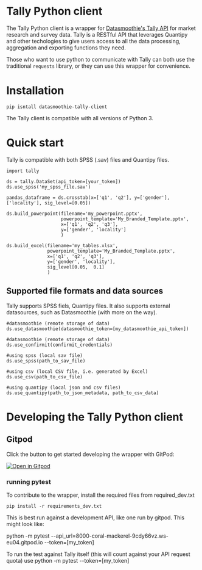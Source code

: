 # Tally Python client
The Tally Python client is a wrapper for [Datasmoothie's Tally API](https://tally.datasmoothie.com) for market research and survey data. Tally is a RESTful
API that leverages Quantipy and other techologies to give users access to all the data processing, aggregation and
exporting functions they need.

Those who want to use python to communicate with Tally can both use the traditional
`requests` library, or they can use this wrapper for convenience.

# Installation
```pip isntall datasmoothie-tally-client```

The Tally client is compatible with all versions of Python 3.

# Quick start
Tally is compatible with both SPSS (.sav) files and Quantipy files.

```
import tally

ds = tally.DataSet(api_token=[your_token])
ds.use_spss('my_spss_file.sav')

pandas_dataframe = ds.crosstab(x=['q1', 'q2'], y=['gender'], ['locality'], sig_level=[0.05])

ds.build_powerpoint(filename='my_powerpoint.pptx',
                    powerpoint_template='My_Branded_Template.pptx', 
                    x=['q1', 'q2', 'q3'], 
                    y=['gender', 'locality']
                    )

ds.build_excel(filename='my_tables.xlsx',
               powerpoint_template='My_Branded_Template.pptx', 
               x=['q1', 'q2', 'q3'], 
               y=['gender', 'locality'],
               sig_level[0.05,  0.1]
               )

```
## Supported file formats and data sources
Tally supports SPSS fiels, Quantipy files. It also supports external datasources, such as Datasmoothie (with more on the way).

```
#datasmoothie (remote storage of data)
ds.use_datasmoothie(datasmoothie_token=[my_datasmoothie_api_token])

#datasmoothie (remote storage of data)
ds.use_confirmit(confirmit_credentials)

#using spss (local sav file)
ds.use_spss(path_to_sav_file)

#using csv (local CSV file, i.e. generated by Excel)
ds.use_csv(path_to_csv_file)

#using quantipy (local json and csv files)
ds.use_quantipy(path_to_json_metadata, path_to_csv_data)
```


# Developing the Tally Python client

## Gitpod
Click the button to get started developing the wrapper with GitPod:

[![Open in Gitpod](https://gitpod.io/button/open-in-gitpod.svg)](https://gitpod.io/#https://github.com/datasmoothie/tally-client/)


### running pytest

To contribute to the wrapper, install the required files from required_dev.txt
```
pip install -r requirements_dev.txt
```

This is best run against a development API, like one run by gitpod. This might look like: 

python -m pytest --api_url=8000-coral-mackerel-9cdy66vz.ws-eu04.gitpod.io --token=[my_token]

To run the test against Tally itself (this will count against your API request quota) use
python -m pytest --token=[my_token]

